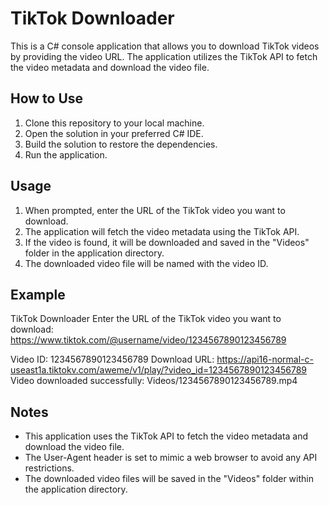 # TikTok Downloader

This is a C# console application that allows you to download TikTok videos by providing the video URL. The application utilizes the TikTok API to fetch the video metadata and download the video file.



## How to Use

1. Clone this repository to your local machine.
2. Open the solution in your preferred C# IDE.
3. Build the solution to restore the dependencies.
4. Run the application.

## Usage

1. When prompted, enter the URL of the TikTok video you want to download.
2. The application will fetch the video metadata using the TikTok API.
3. If the video is found, it will be downloaded and saved in the "Videos" folder in the application directory.
4. The downloaded video file will be named with the video ID.

## Example

TikTok Downloader
Enter the URL of the TikTok video you want to download: https://www.tiktok.com/@username/video/1234567890123456789

Video ID: 1234567890123456789
Download URL: https://api16-normal-c-useast1a.tiktokv.com/aweme/v1/play/?video_id=1234567890123456789
Video downloaded successfully: Videos/1234567890123456789.mp4

## Notes

- This application uses the TikTok API to fetch the video metadata and download the video file.
- The User-Agent header is set to mimic a web browser to avoid any API restrictions.
- The downloaded video files will be saved in the "Videos" folder within the application directory.
